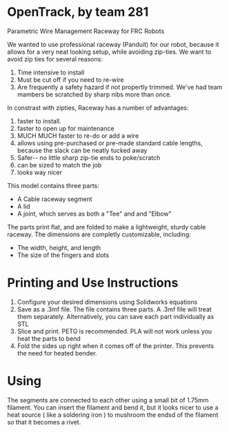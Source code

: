 # OpenTrack, by team 281
Parametric Wire Management Raceway for FRC Robots

We wanted to use professional raceway (Panduit) for our robot, because it allows for a very neat looking setup, while avoiding zip-ties.  We want to avoid zip ties for several reasons:

1. Time intensive to install
1. Must be cut off if you need to re-wire
1. Are frequently a safety hazard if not propertly trimmed. We've had team mambers be scratched by sharp nibs more than once.

In constrast with zipties, Raceway has a number of advantages:
1. faster to install. 
1. faster to open up for maintenance
1. MUCH MUCH faster to re-do or add a wire
1. allows using pre-purchased or pre-made standard cable lengths, because the slack can be neatly tucked away
1. Safer-- no little sharp zip-tie ends to poke/scratch
1. can be sized to match the job
1. looks way nicer


This model contains three parts:

  * A Cable raceway segment
  * A lid
  * A joint, which serves as both a "Tee" and and "Elbow"

The parts print flat, and are folded to make a lightweight, sturdy cable raceway. The dimensions are completly customizable, including:

  * The width, height, and length
  * The size of the fingers and slots
  
# Printing and Use Instructions

1. Configure your desired dimensions using Solidworks equations
1. Save as a .3mf file. The file contains three parts. A .3mf file will treat them separately. Alternatively, you can save each part individually as STL
1. Slice and print. PETG is recommended. PLA will not work unless you heat the parts to bend
1. Fold the sides up right when it comes off of the printer. This prevents the need for  heated bender.

# Using

The segments are connected to each other using a small bit of 1.75mm filament.  You can insert the filament and bend it, but it looks nicer to use a heat source ( like a soldering iron ) to mushroom the endsd of the filament so that it becomes a rivet.

